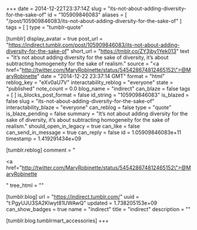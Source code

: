+++
date = 2014-12-22T23:37:14Z
slug = "its-not-about-adding-diversity-for-the-sake-of"
id = "105909846083"
aliases = [ "/post/105909846083/its-not-about-adding-diversity-for-the-sake-of" ]
tags = [ ]
type = "tumblr-quote"

[tumblr]
display_avatar = true
post_url = "https://indirect.tumblr.com/post/105909846083/its-not-about-adding-diversity-for-the-sake-of"
short_url = "https://tmblr.co/ZY3jby1Yek013"
text = "It&rsquo;s not about adding diversity for the sake of diversity, it&rsquo;s about subtracting homogeneity for the sake of realism."
source = "<a href=\"http://twitter.com/MaryRobinette/status/545428674812465152\">@MaryRobinette</a>"
date = "2014-12-22 23:37:14 GMT"
format = "html"
reblog_key = "eXv0aU7V"
interactability_reblog = "everyone"
state = "published"
note_count = 0.0
blog_name = "indirect"
can_blaze = false
tags = [ ]
is_blocks_post_format = false
id_string = "105909846083"
is_blazed = false
slug = "its-not-about-adding-diversity-for-the-sake-of"
interactability_blaze = "everyone"
can_reblog = false
type = "quote"
is_blaze_pending = false
summary = "It’s not about adding diversity for the sake of diversity, it’s about subtracting homogeneity for the sake of realism."
should_open_in_legacy = true
can_like = false
can_send_in_message = true
can_reply = false
id = 1.05909846083e+11
timestamp = 1.419291434e+09

[tumblr.reblog]
comment = "<p><a href=\"http://twitter.com/MaryRobinette/status/545428674812465152\">@MaryRobinette</a></p>"
tree_html = ""

[tumblr.blog]
url = "https://indirect.tumblr.com/"
uuid = "t:PgyUJU3SA2Klwyt81UWAwQ"
updated = 1.738205153e+09
can_show_badges = true
name = "indirect"
title = "indirect"
description = ""

[tumblr.blog.tumblrmart_accessories]
+++

